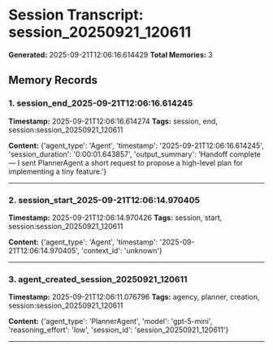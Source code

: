 # Session Transcript: session_20250921_120611

**Generated:** 2025-09-21T12:06:16.614429
**Total Memories:** 3

## Memory Records

### 1. session_end_2025-09-21T12:06:16.614245

**Timestamp:** 2025-09-21T12:06:16.614274
**Tags:** session, end, session:session_20250921_120611

**Content:** {'agent_type': 'Agent', 'timestamp': '2025-09-21T12:06:16.614245', 'session_duration': '0:00:01.643857', 'output_summary': 'Handoff complete — I sent PlannerAgent a short request to propose a high-level plan for implementing a tiny feature.'}

---

### 2. session_start_2025-09-21T12:06:14.970405

**Timestamp:** 2025-09-21T12:06:14.970426
**Tags:** session, start, session:session_20250921_120611

**Content:** {'agent_type': 'Agent', 'timestamp': '2025-09-21T12:06:14.970405', 'context_id': 'unknown'}

---

### 3. agent_created_session_20250921_120611

**Timestamp:** 2025-09-21T12:06:11.076796
**Tags:** agency, planner, creation, session:session_20250921_120611

**Content:** {'agent_type': 'PlannerAgent', 'model': 'gpt-5-mini', 'reasoning_effort': 'low', 'session_id': 'session_20250921_120611'}

---

